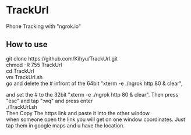 # TrackUrl
Phone Tracking with "ngrok.io"

## How to use
<p></p>
git clone https://github.com/Kihyu/TrackUrl.git
<br>
chmod -R 755 TrackUrl
<br>
cd TrackUrl
<br>
vm TrackUrl.sh
<br>
go and delete the # infront of the 64bit "xterm -e ./ngrok http 80 & clear",

and set the # to the 32bit "xterm -e ./ngrok http 80 & clear". Then press "esc" and tap
":wq" and press enter
<br>
./TrackUrl.sh
<br>
Then Copy The https link and paste it into the other window.
<br>
when someone open the link you will get on one window coordinates. Just tap them in google maps and u have the location.
